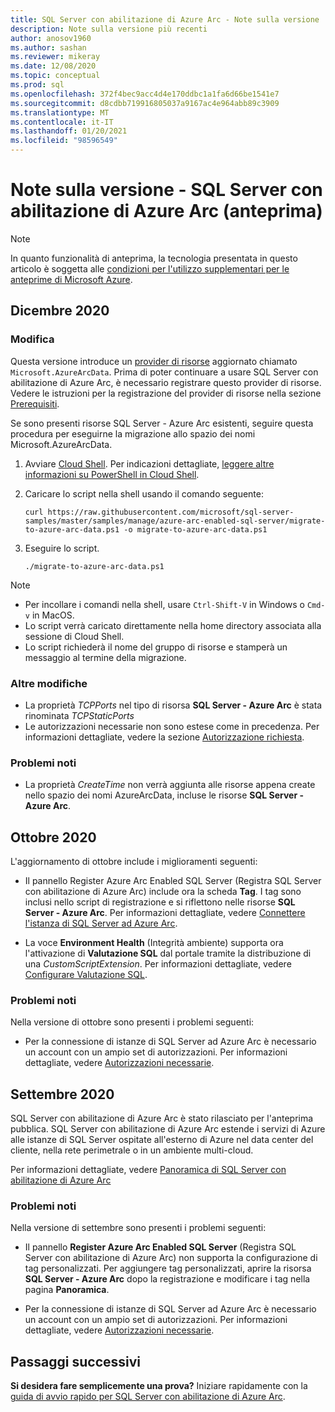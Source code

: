 ```yaml
---
title: SQL Server con abilitazione di Azure Arc - Note sulla versione
description: Note sulla versione più recenti
author: anosov1960
ms.author: sashan
ms.reviewer: mikeray
ms.date: 12/08/2020
ms.topic: conceptual
ms.prod: sql
ms.openlocfilehash: 372f4bec9acc4d4e170ddbc1a1fa6d66be1541e7
ms.sourcegitcommit: d8cdbb719916805037a9167ac4e964abb89c3909
ms.translationtype: MT
ms.contentlocale: it-IT
ms.lasthandoff: 01/20/2021
ms.locfileid: "98596549"
---
```

# <a name="release-notes---azure-arc-enabled-sql-server-preview"></a>Note sulla versione - SQL Server con abilitazione di Azure Arc (anteprima)

> [!NOTE]
> In quanto funzionalità di anteprima, la tecnologia presentata in questo articolo è soggetta alle [condizioni per l'utilizzo supplementari per le anteprime di Microsoft Azure](https://azure.microsoft.com/support/legal/preview-supplemental-terms/).

## <a name="december-2020"></a>Dicembre 2020

### <a name="breaking-change"></a>Modifica

Questa versione introduce un [provider di risorse](/azure/azure-resource-manager/management/azure-services-resource-providers) aggiornato chiamato `Microsoft.AzureArcData`. Prima di poter continuare a usare SQL Server con abilitazione di Azure Arc, è necessario registrare questo provider di risorse. Vedere le istruzioni per la registrazione del provider di risorse nella sezione [Prerequisiti](connect.md#prerequisites).

Se sono presenti risorse SQL Server - Azure Arc esistenti, seguire questa procedura per eseguirne la migrazione allo spazio dei nomi Microsoft.AzureArcData.

1. Avviare [Cloud Shell](https://shell.azure.com/). Per indicazioni dettagliate, [leggere altre informazioni su PowerShell in Cloud Shell](/azure/cloud-shell/quickstart-powershell).

2. Caricare lo script nella shell usando il comando seguente:

    ```console
    curl https://raw.githubusercontent.com/microsoft/sql-server-samples/master/samples/manage/azure-arc-enabled-sql-server/migrate-to-azure-arc-data.ps1 -o migrate-to-azure-arc-data.ps1
    ```
3. Eseguire lo script.  

    ```console
   ./migrate-to-azure-arc-data.ps1
    ```

> [!NOTE]
> - Per incollare i comandi nella shell, usare `Ctrl-Shift-V` in Windows o `Cmd-v` in MacOS.
> - Lo script verrà caricato direttamente nella home directory associata alla sessione di Cloud Shell.
> - Lo script richiederà il nome del gruppo di risorse e stamperà un messaggio al termine della migrazione.

### <a name="other-changes"></a>Altre modifiche

* La proprietà *TCPPorts* nel tipo di risorsa **SQL Server - Azure Arc** è stata rinominata *TCPStaticPorts*
* Le autorizzazioni necessarie non sono estese come in precedenza. Per informazioni dettagliate, vedere la sezione [Autorizzazione richiesta](overview.md#required-permissions).

### <a name="known-issues"></a>Problemi noti

* La proprietà *CreateTime* non verrà aggiunta alle risorse appena create nello spazio dei nomi AzureArcData, incluse le risorse **SQL Server - Azure Arc**.

## <a name="october-2020"></a>Ottobre 2020

L'aggiornamento di ottobre include i miglioramenti seguenti:

* Il pannello Register Azure Arc Enabled SQL Server (Registra SQL Server con abilitazione di Azure Arc) include ora la scheda **Tag**. I tag sono inclusi nello script di registrazione e si riflettono nelle risorse **SQL Server - Azure Arc**. Per informazioni dettagliate, vedere [Connettere l'istanza di SQL Server ad Azure Arc](connect.md).

* La voce **Environment Health** (Integrità ambiente) supporta ora l'attivazione di **Valutazione SQL** dal portale tramite la distribuzione di una *CustomScriptExtension*. Per informazioni dettagliate, vedere [Configurare Valutazione SQL](assess.md#run-on-demand-sql-assessment).

### <a name="known-issues"></a>Problemi noti

Nella versione di ottobre sono presenti i problemi seguenti:

* Per la connessione di istanze di SQL Server ad Azure Arc è necessario un account con un ampio set di autorizzazioni. Per informazioni dettagliate, vedere [Autorizzazioni necessarie](overview.md#required-permissions).

## <a name="september-2020"></a>Settembre 2020

SQL Server con abilitazione di Azure Arc è stato rilasciato per l'anteprima pubblica. SQL Server con abilitazione di Azure Arc estende i servizi di Azure alle istanze di SQL Server ospitate all'esterno di Azure nel data center del cliente, nella rete perimetrale o in un ambiente multi-cloud.

Per informazioni dettagliate, vedere [Panoramica di SQL Server con abilitazione di Azure Arc](overview.md)

### <a name="known-issues"></a>Problemi noti

Nella versione di settembre sono presenti i problemi seguenti:

* Il pannello **Register Azure Arc Enabled SQL Server** (Registra SQL Server con abilitazione di Azure Arc) non supporta la configurazione di tag personalizzati. Per aggiungere tag personalizzati, aprire la risorsa **SQL Server - Azure Arc** dopo la registrazione e modificare i tag nella pagina **Panoramica**.

* Per la connessione di istanze di SQL Server ad Azure Arc è necessario un account con un ampio set di autorizzazioni. Per informazioni dettagliate, vedere [Autorizzazioni necessarie](overview.md#required-permissions).

## <a name="next-steps"></a>Passaggi successivi

**Si desidera fare semplicemente una prova?**  Iniziare rapidamente con la [guida di avvio rapido per SQL Server con abilitazione di Azure Arc](https://aka.ms/AzureArcSqlServerJumpstart).